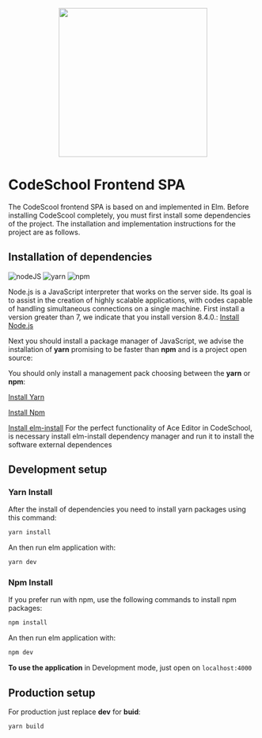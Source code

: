 <p align="center"><img width="300"src="https://codeschool.lappis.rocks/static/img/logo.svg"></p>


# CodeSchool Frontend SPA

The CodeScool frontend SPA is based on and implemented in Elm. Before installing CodeScool completely, you must first install some dependencies of the project. The installation and implementation instructions for the project are as follows.

## Installation of dependencies

![nodeJS](https://kaskwp.kask.at/wp-content/uploads/2015/03/nodejs-new-pantone-black-1-150x150.png)
![yarn](https://techracho.bpsinc.jp/wp-content/uploads/2016/10/161012_1628_HsYHd6.png)
![npm](http://restfulbrilliance.com/img/tech/npm.png)


Node.js is a JavaScript interpreter that works on the server side. Its goal is to assist in the creation of highly scalable applications, with codes capable of handling simultaneous connections on a single machine.
First install a version greater than 7, we indicate that you install version 8.4.0.: [Install Node.js](https://nodejs.org/en/download/package-manager/)

Next you should install a package manager of JavaScript, we advise the installation of **yarn** promising to be faster than **npm** and is a project open source:

You should only install a management pack choosing between the **yarn** or **npm**:

[Install Yarn](https://yarnpkg.com/lang/en/docs/install/)

[Install Npm](https://docs.npmjs.com/cli/install)

[Install elm-install](https://github.com/gdotdesign/elm-github-install)
For the perfect functionality of Ace Editor in CodeSchool, is necessary install elm-install dependency manager and run it to install the software external dependences


## Development setup

###  Yarn Install
After the install of dependencies you need to install yarn packages using this command:

```bash
yarn install
```
An then run elm application with:

```bash
yarn dev
```

###  Npm Install
If you prefer run with npm, use the following commands to install npm packages:

```bash
npm install
```
An then run elm application with:

```bash
npm dev
```

**To use the application** in Development mode, just open on ```localhost:4000```


## Production setup

For production just replace **dev** for **buid**:

```bash
yarn build
```
